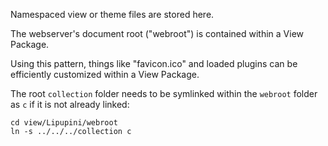 Namespaced view or theme files are stored here.

The webserver's document root ("webroot") is contained within a View Package.

Using this pattern, things like "favicon.ico" and loaded plugins can be efficiently customized within a View Package.

The root `collection` folder needs to be symlinked within the `webroot` folder as `c` if it is not already linked:

```shell
cd view/Lipupini/webroot
ln -s ../../../collection c
```
